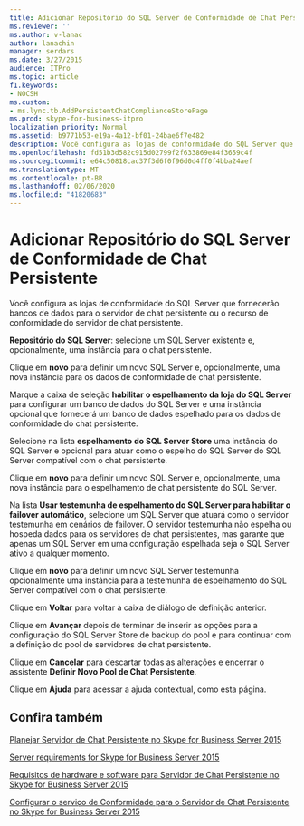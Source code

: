 ```yaml
---
title: Adicionar Repositório do SQL Server de Conformidade de Chat Persistente
ms.reviewer: ''
ms.author: v-lanac
author: lanachin
manager: serdars
ms.date: 3/27/2015
audience: ITPro
ms.topic: article
f1.keywords:
- NOCSH
ms.custom:
- ms.lync.tb.AddPersistentChatComplianceStorePage
ms.prod: skype-for-business-itpro
localization_priority: Normal
ms.assetid: b9771b53-e19a-4a12-bf01-24bae6f7e482
description: Você configura as lojas de conformidade do SQL Server que fornecerão bancos de dados para o servidor de chat persistente ou o recurso de conformidade do servidor de chat persistente.
ms.openlocfilehash: fd51b3d582c915d02799f2f633869e84f3659c4f
ms.sourcegitcommit: e64c50818cac37f3d6f0f96d0d4ff0f4bba24aef
ms.translationtype: MT
ms.contentlocale: pt-BR
ms.lasthandoff: 02/06/2020
ms.locfileid: "41820683"
---
```

# <a name="add-persistent-chat-compliance-sql-server-store"></a>Adicionar Repositório do SQL Server de Conformidade de Chat Persistente
 
Você configura as lojas de conformidade do SQL Server que fornecerão bancos de dados para o servidor de chat persistente ou o recurso de conformidade do servidor de chat persistente.
  
 **Repositório do SQL Server**: selecione um SQL Server existente e, opcionalmente, uma instância para o chat persistente.
  
Clique em **novo** para definir um novo SQL Server e, opcionalmente, uma nova instância para os dados de conformidade de chat persistente.
  
Marque a caixa de seleção **habilitar o espelhamento da loja do SQL Server** para configurar um banco de dados do SQL Server e uma instância opcional que fornecerá um banco de dados espelhado para os dados de conformidade do chat persistente.
  
Selecione na lista **espelhamento do SQL Server Store** uma instância do SQL Server e opcional para atuar como o espelho do SQL Server do SQL Server compatível com o chat persistente.
  
Clique em **novo** para definir um novo SQL Server e, opcionalmente, uma nova instância para o espelhamento de chat persistente do SQL Server.
  
Na lista **Usar testemunha de espelhamento do SQL Server para habilitar o failover automático**, selecione um SQL Server que atuará como o servidor testemunha em cenários de failover. O servidor testemunha não espelha ou hospeda dados para os servidores de chat persistentes, mas garante que apenas um SQL Server em uma configuração espelhada seja o SQL Server ativo a qualquer momento.
  
Clique em **novo** para definir um novo SQL Server testemunha opcionalmente uma instância para a testemunha de espelhamento do SQL Server compatível com o chat persistente.
  
Clique em **Voltar** para voltar à caixa de diálogo de definição anterior.
  
Clique em **Avançar** depois de terminar de inserir as opções para a configuração do SQL Server Store de backup do pool e para continuar com a definição do pool de servidores de chat persistente.
  
Clique em **Cancelar** para descartar todas as alterações e encerrar o assistente **Definir Novo Pool de Chat Persistente**.
  
Clique em **Ajuda** para acessar a ajuda contextual, como esta página.
  
## <a name="see-also"></a>Confira também

[Planejar Servidor de Chat Persistente no Skype for Business Server 2015](../../plan-your-deployment/persistent-chat-server/persistent-chat-server.md)
  
[Server requirements for Skype for Business Server 2015](../../plan-your-deployment/requirements-for-your-environment/server-requirements.md)
  
[Requisitos de hardware e software para Servidor de Chat Persistente no Skype for Business Server 2015](../../plan-your-deployment/persistent-chat-server/hardware-and-software-requirements.md)
  
[Configurar o serviço de Conformidade para o Servidor de Chat Persistente no Skype for Business Server 2015](../../manage/persistent-chat/configure-compliance.md)
